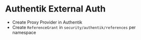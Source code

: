 # Authentik External Auth

- Create Proxy Provider in Authentik
- Create `ReferenceGrant` in `security/authentik/references` per namespace
